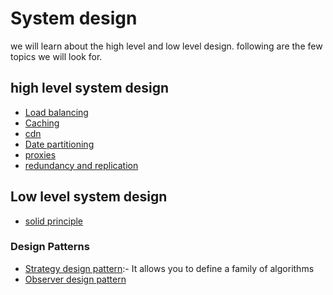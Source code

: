 # System design

we will learn about the high level and low level design. following are the few topics we will look for.

## high level system design

- [Load balancing](/high-level-design/load-balancing.md)
- [Caching](/high-level-design/caching.md)
- [cdn](/high-level-design/cdn.md)
- [Date partitioning](/high-level-design/data-partitioning.md)
- [proxies](/high-level-design/data-partitioning.md)
- [redundancy and replication](/high-level-design/redundancy-and-replicatoin.md)

## Low level system design

- [solid principle](/low-level-design/solid-princiiple.md)

### Design Patterns

- [Strategy design pattern](/low-level-design/strategy-design-pattern.md):- It allows you to define a family of algorithms
- [Observer design pattern](/low-level-design/obeserver-design-pattern.md)
